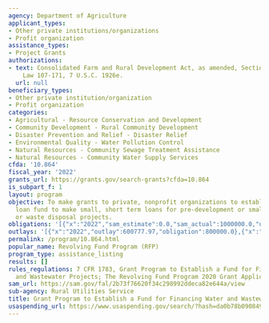 ```yaml
---
agency: Department of Agriculture
applicant_types:
- Other private institutions/organizations
- Profit organization
assistance_types:
- Project Grants
authorizations:
- text: Consolidated Farm and Rural Development Act, as amended, Section 6002, Public
    Law 107-171, 7 U.S.C. 1926e.
  url: null
beneficiary_types:
- Other private institution/organization
- Profit organization
categories:
- Agricultural - Resource Conservation and Development
- Community Development - Rural Community Development
- Disaster Prevention and Relief - Disaster Relief
- Environmental Quality - Water Pollution Control
- Natural Resources - Community Sewage Treatment Assistance
- Natural Resources - Community Water Supply Services
cfda: '10.864'
fiscal_year: '2022'
grants_url: https://grants.gov/search-grants?cfda=10.864
is_subpart_f: 1
layout: program
objective: To make grants to private, nonprofit organizations to establish a revolving
  loan fund to make small, short term loans for pre-development or small capital water
  or waste disposal projects.
obligations: '[{"x":"2022","sam_estimate":0.0,"sam_actual":1000000.0,"usa_spending_actual":800000.0},{"x":"2023","sam_estimate":1000000.0,"sam_actual":0.0,"usa_spending_actual":1716002.0},{"x":"2024","sam_estimate":1000000.0,"sam_actual":0.0,"usa_spending_actual":0.0}]'
outlays: '[{"x":"2022","outlay":600777.97,"obligation":800000.0},{"x":"2023","outlay":858001.0,"obligation":1716002.0},{"x":"2024","outlay":0.0,"obligation":0.0}]'
permalink: /program/10.864.html
popular_name: Revolving Fund Program (RFP)
program_type: assistance_listing
results: []
rules_regulations: 7 CFR 1783, Grant Program to Establish a Fund for Financing Water
  and Wastewater Projects; The Revolving Fund Program 2020 Grant Application Guide.
sam_url: https://sam.gov/fal/2b73f76620f34c298992ddeca82e644a/view
sub-agency: Rural Utilities Service
title: Grant Program to Establish a Fund for Financing Water and Wastewater Projects
usaspending_url: https://www.usaspending.gov/search/?hash=da0b78b09084978834841d4027f135aa
---
```

